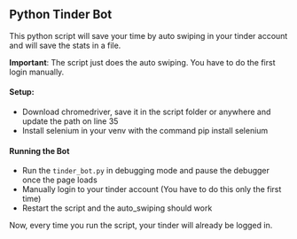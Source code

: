 ## Python Tinder Bot

This python script will save your time by auto swiping in your tinder account and will 
save the stats in a file.

**Important**: The script just does the auto swiping. You have to do the first login manually.

#### Setup:
* Download chromedriver, save it in the script folder or anywhere and update the path on line 35
* Install selenium in your venv with the command pip install selenium

#### Running the Bot
* Run the `tinder_bot.py` in debugging mode and pause the debugger once the page loads
* Manually login to your tinder account (You have to do this only the first time)
* Restart the script and the auto_swiping should work

Now, every time you run the script, your tinder will already be logged in.
